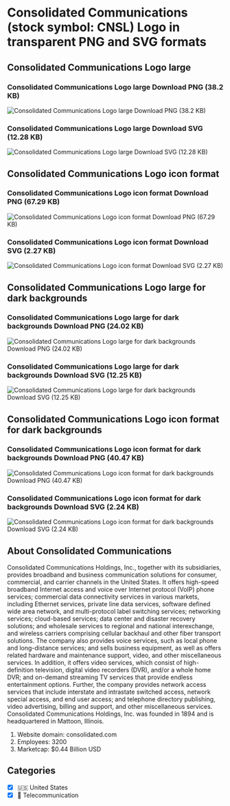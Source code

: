 # Consolidated Communications (stock symbol: CNSL) Logo in transparent PNG and SVG formats

## Consolidated Communications Logo large

### Consolidated Communications Logo large Download PNG (38.2 KB)

![Consolidated Communications Logo large Download PNG (38.2 KB)](/img/orig/CNSL_BIG-e8192e96.png)

### Consolidated Communications Logo large Download SVG (12.28 KB)

![Consolidated Communications Logo large Download SVG (12.28 KB)](/img/orig/CNSL_BIG-a5c2aa13.svg)

## Consolidated Communications Logo icon format

### Consolidated Communications Logo icon format Download PNG (67.29 KB)

![Consolidated Communications Logo icon format Download PNG (67.29 KB)](/img/orig/CNSL-60704e04.png)

### Consolidated Communications Logo icon format Download SVG (2.27 KB)

![Consolidated Communications Logo icon format Download SVG (2.27 KB)](/img/orig/CNSL-d1909614.svg)

## Consolidated Communications Logo large for dark backgrounds

### Consolidated Communications Logo large for dark backgrounds Download PNG (24.02 KB)

![Consolidated Communications Logo large for dark backgrounds Download PNG (24.02 KB)](/img/orig/CNSL_BIG.D-5f49ce85.png)

### Consolidated Communications Logo large for dark backgrounds Download SVG (12.25 KB)

![Consolidated Communications Logo large for dark backgrounds Download SVG (12.25 KB)](/img/orig/CNSL_BIG.D-48739fdd.svg)

## Consolidated Communications Logo icon format for dark backgrounds

### Consolidated Communications Logo icon format for dark backgrounds Download PNG (40.47 KB)

![Consolidated Communications Logo icon format for dark backgrounds Download PNG (40.47 KB)](/img/orig/CNSL.D-e9726561.png)

### Consolidated Communications Logo icon format for dark backgrounds Download SVG (2.24 KB)

![Consolidated Communications Logo icon format for dark backgrounds Download SVG (2.24 KB)](/img/orig/CNSL.D-c2768da6.svg)

## About Consolidated Communications

Consolidated Communications Holdings, Inc., together with its subsidiaries, provides broadband and business communication solutions for consumer, commercial, and carrier channels in the United States. It offers high-speed broadband Internet access and voice over Internet protocol (VoIP) phone services; commercial data connectivity services in various markets, including Ethernet services, private line data services, software defined wide area network, and multi-protocol label switching services; networking services; cloud-based services; data center and disaster recovery solutions; and wholesale services to regional and national interexchange, and wireless carriers comprising cellular backhaul and other fiber transport solutions. The company also provides voice services, such as local phone and long-distance services; and sells business equipment, as well as offers related hardware and maintenance support, video, and other miscellaneous services. In addition, it offers video services, which consist of high-definition television, digital video recorders (DVR), and/or a whole home DVR; and on-demand streaming TV services that provide endless entertainment options. Further, the company provides network access services that include interstate and intrastate switched access, network special access, and end user access; and telephone directory publishing, video advertising, billing and support, and other miscellaneous services. Consolidated Communications Holdings, Inc. was founded in 1894 and is headquartered in Mattoon, Illinois.

1. Website domain: consolidated.com
2. Employees: 3200
3. Marketcap: $0.44 Billion USD


## Categories
- [x] 🇺🇸 United States
- [x] 📡 Telecommunication
